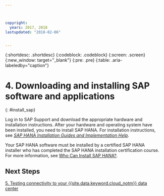 ```yaml
---



copyright:
  years: 2017, 2018
lastupdated: "2018-02-06"


---
```


{:shortdesc: .shortdesc}
{:codeblock: .codeblock}
{:screen: .screen}
{:new_window: target="_blank"}
{:pre: .pre}
{:table: .aria-labeledby="caption"}

# 4. Downloading and installing SAP software and applications
{: #install_sap}

Log in to SAP Support and download the appropriate hardware and installation instructions. After your hardware and operating system have been installed, you need to install SAP HANA. For installation instructions, see [*SAP HANA Installation Guides and Implementation Help*](https://www.sap.com/products/hana/implementation/resources.html).

Your SAP HANA software must be installed by a certified SAP HANA installer who has completed the SAP HANA installation certification course. For more information, see [Who Can Install SAP HANA?](http://www.saphanacentral.com/p/who-can-install-sap-hana.html).

## Next Steps

  [5. Testing connectivity to your {{site.data.keyword.cloud_notm}} data center](/docs/infrastructure/sap-hana/hana-testing-connectivity.html)
